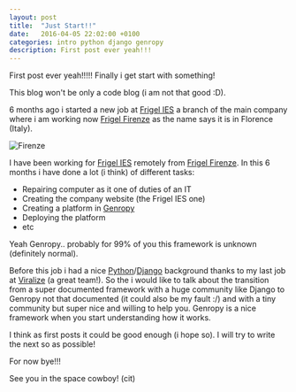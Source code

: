 ```yaml
---
layout: post
title:  "Just Start!!"
date:   2016-04-05 22:02:00 +0100
categories: intro python django genropy
description: First post ever yeah!!!
---
```


First post ever yeah!!!!! Finally i get start with something!

This blog won't be only a code blog (i am not that good :D).

6 months ago i started a new job at
[Frigel IES](http://www.iesfrigel.com) a branch of
the main company where i am working now
[Frigel Firenze](http://www.frigel.com) as
the name says it is in Florence (Italy).

![Firenze](http://www.pizzeriaspera.it/wp-content/uploads/2015/05/panorama-firenze.jpg)


I have been working for [Frigel IES](http://www.iesfrigel.com)
remotely from [Frigel Firenze](http://www.frigel.com).
In this 6 months i have done a lot (i think) of different tasks:

  -  Repairing computer as it one of duties of an IT
  -  Creating the company website (the Frigel IES one)
  -  Creating a platform in [Genropy](http://www.genropy.org)
  -  Deploying the platform
  -  etc

Yeah Genropy.. probably for 99% of you this framework is unknown (definitely normal).

Before this job i had a nice
[Python](https://www.python.org)/[Django](https://www.djangoproject.com) background thanks to my last job at
[Viralize](https://viralize.com) (a great team!).
So the i would like to talk about the transition from a super
documented framework with a huge community like Django to
Genropy not that documented (it could also be my fault :/)
and with a tiny community but super nice and willing to help you.
Genropy is a nice framework when you start understanding how it
works.

I think as first posts it could be good enough (i hope so).
I will try to write the next so as possible!

For now bye!!!

See you in the space cowboy! (cit)

